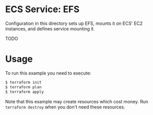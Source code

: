 ECS Service: EFS
======================================

Configuration in this directory sets up EFS, mounts it on ECS' EC2 instances, and defines service mounting it.

TODO

Usage
=====

To run this example you need to execute:

```bash
$ terraform init
$ terraform plan
$ terraform apply
```

Note that this example may create resources which cost money. Run `terraform destroy` when you don't need these resources.
